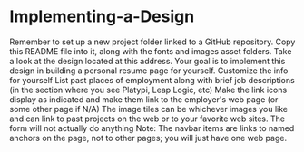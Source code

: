 # Implementing-a-Design
Remember to set up a new project folder linked to a GitHub repository. Copy this README file into it, along with the fonts and images asset folders.
Take a look at the design located at this address.
Your goal is to implement this design in building a personal resume page for yourself.
Customize the info for yourself
List past places of employment along with brief job descriptions (in the section where you see Platypi, Leap Logic, etc)
Make the link icons display as indicated and make them link to the employer's web page (or some other page if N/A)
The image tiles can be whichever images you like and can link to past projects on the web or to your favorite web sites.
The form will not actually do anything
Note: The navbar items are links to named anchors on the page, not to other pages; you will just have one web page.